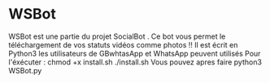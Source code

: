 # WSBot
WSBot est une partie du projet SocialBot . Ce bot vous permet le téléchargement de vos statuts vidéos comme photos !!
Il est écrit en Python3
les utilisateurs de GBwhtasApp et WhatsApp peuvent utilisés 
Pour l'éxécuter :
chmod +x install.sh
./install.sh 
Vous pouvez apres faire 
python3 WSBot.py
